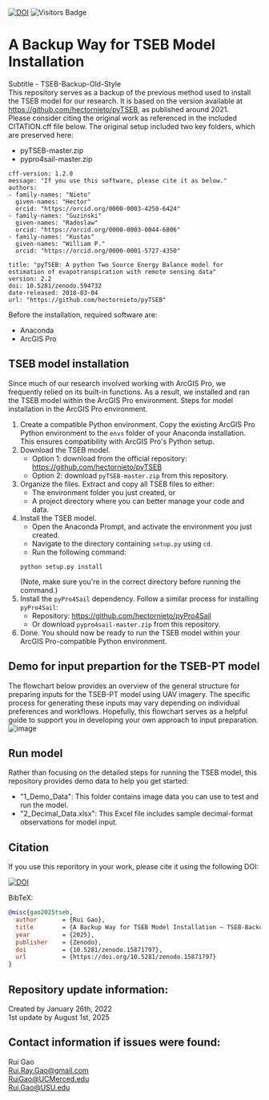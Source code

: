 [![DOI](https://zenodo.org/badge/452388873.svg)](https://doi.org/10.5281/zenodo.15871796)
![Visitors Badge](https://visitor-badge.laobi.icu/badge?page_id=RuiGao9.Group_Materials)<br>

# A Backup Way for TSEB Model Installation 
Subtitle - TSEB-Backup-Old-Style <br>
This repository serves as a backup of the previous method used to install the TSEB model for our research. It is based on the version available at https://github.com/hectornieto/pyTSEB, as published around 2021.<br>
Please consider citing the original work as referenced in the included CITATION.cff file below.
The original setup included two key folders, which are preserved here:
- pyTSEB-master.zip
- pypro4sail-master.zip
```
cff-version: 1.2.0
message: "If you use this software, please cite it as below."
authors:
- family-names: "Nieto"
  given-names: "Hector"
  orcid: "https://orcid.org/0000-0003-4250-6424"
- family-names: "Guzinski"
  given-names: "Radoslaw"
  orcid: "https://orcid.org/0000-0003-0044-6806"
- family-names: "Kustas"
  given-names: "William P."
  orcid: "https://orcid.org/0000-0001-5727-4350"

title: "pyTSEB: A python Two Source Energy Balance model for estimation of evapotranspiration with remote sensing data"
version: 2.2
doi: 10.5281/zenodo.594732
date-released: 2018-03-04
url: "https://github.com/hectornieto/pyTSEB"
```

Before the installation, required software are: <br>
- Anaconda
- ArcGIS Pro <br>

## TSEB model installation
Since much of our research involved working with ArcGIS Pro, we frequently relied on its built-in functions. As a result, we installed and ran the TSEB model within the ArcGIS Pro environment.
Steps for model installation in the ArcGIS Pro environment.
1. Create a compatible Python environment.
Copy the existing ArcGIS Pro Python environment to the `envs` folder of your Anaconda installation. This ensures compatibility with ArcGIS Pro's Python setup.
2. Download the TSEB model.
    - Option 1: download from the official repository: https://github.com/hectornieto/pyTSEB
    - Option 2: download `pyTSEB-master.zip` from this repository.
3. Organize the files.
Extract and copy all TSEB files to either:
    - The environment folder you just created, or
    - A project directory where you can better manage your code and data.
4. Install the TSEB model.
    - Open the Anaconda Prompt, and activate the environment you just created.
    - Navigate to the directory containing `setup.py` using `cd`.
    - Run the following command:
    ```
    python setup.py install
    ```
    (Note, make sure you're in the correct directory before running the command.)
5. Install the `pyPro4Sail` dependency.
Follow a similar process for installing `pyPro4Sail`:
    - Repository: https://github.com/hectornieto/pyPro4Sail
    - Or download `pypro4sail-master.zip` from this repository.
6. Done.
You should now be ready to run the TSEB model within your ArcGIS Pro-compatible Python environment.

## Demo for input prepartion for the TSEB-PT model
The flowchart below provides an overview of the general structure for preparing inputs for the TSEB-PT model using UAV imagery. The specific process for generating these inputs may vary depending on individual preferences and workflows. Hopefully, this flowchart serves as a helpful guide to support you in developing your own approach to input preparation.
![image](https://user-images.githubusercontent.com/51354367/153303524-212734e0-a07b-4169-a4ea-f63a83727422.png)

## Run model
Rather than focusing on the detailed steps for running the TSEB model, this repository provides demo data to help you get started:
- "1_Demo_Data": This folder contains image data you can use to test and run the model.
- "2_Decimal_Data.xlsx": This Excel file includes sample decimal-format observations for model input.

## Citation
If you use this reporitory in your work, please cite it using the following DOI:

[![DOI](https://zenodo.org/badge/DOI/10.5281/zenodo.15871797.svg)](https://doi.org/10.5281/zenodo.15871797)

BibTeX:
```bibtex
@misc{gao2025tseb,
  author       = {Rui Gao},
  title        = {A Backup Way for TSEB Model Installation – TSEB-Backup-Old-Style},
  year         = {2025},
  publisher    = {Zenodo},
  doi          = {10.5281/zenodo.15871797},
  url          = {https://doi.org/10.5281/zenodo.15871797}
}
```

## Repository update information:
Created by January 26th, 2022 <br>
1st update by August 1st, 2025 <br>

## Contact information if issues were found:
Rui Gao<br>
Rui.Ray.Gao@gmail.com<br>
RuiGao@UCMerced.edu<br>
Rui.Gao@USU.edu